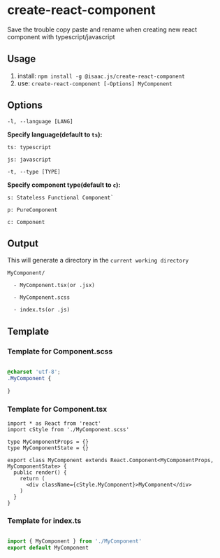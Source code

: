 # create-react-component

Save the trouble copy paste and rename when creating new react component with typescript/javascript

## Usage

1. install: `npm install -g @isaac.js/create-react-component`
2. use: `create-react-component [-Options] MyComponent`

## Options

`-l, --language [LANG]`

  **Specify language(default to `ts`):**

    ts: typescript

    js: javascript

`-t, --type [TYPE]`

  **Specify component type(default to `c`):**

    s: Stateless Functional Component`

    p: PureComponent

    c: Component

## Output

This will generate a directory in the `current working directory`

```shell
MyComponent/

  - MyComponent.tsx(or .jsx)

  - MyComponent.scss

  - index.ts(or .js)

```

## Template

### Template for Component.scss


```scss

@charset 'utf-8';
.MyComponent {

}

```

### Template for Component.tsx

``` tsx
import * as React from 'react'
import cStyle from './MyComponent.scss'

type MyComponentProps = {}
type MyComponentState = {}

export class MyComponent extends React.Component<MyComponentProps, MyComponentState> {
  public render() {
    return (
      <div className={cStyle.MyComponent}>MyComponent</div>
    )
  }
}

```

### Template for index.ts

```ts

import { MyComponent } from './MyComponent'
export default MyComponent

```
